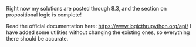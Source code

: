 Right now my solutions are posted through 8.3, and the section on propositional logic is complete!

Read the official documentation here: https://www.logicthrupython.org/api/
I have added some utilities without changing the existing ones, so everything there should be accurate.
